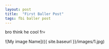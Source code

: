 ```yaml
---
layout: post
title:  "First Baller Post"
tags: fbi baller post
---
```

bro think he cool fr💀

![My image Name]({{ site.baseurl }}/images/1.jpg)
